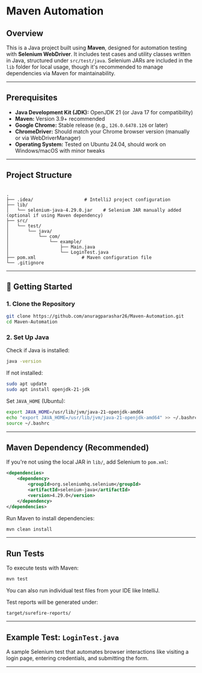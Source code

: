 # Maven Automation

## Overview

This is a Java project built using **Maven**, designed for automation testing with **Selenium WebDriver**. It includes test cases and utility classes written in Java, structured under `src/test/java`. Selenium JARs are included in the `lib` folder for local usage, though it's recommended to manage dependencies via Maven for maintainability.

---

## Prerequisites

- **Java Development Kit (JDK):** OpenJDK 21 (or Java 17 for compatibility)
- **Maven:** Version 3.9+ recommended
- **Google Chrome:** Stable release (e.g., `126.0.6478.126` or later)
- **ChromeDriver:** Should match your Chrome browser version (manually or via WebDriverManager)
- **Operating System:** Tested on Ubuntu 24.04, should work on Windows/macOS with minor tweaks

---

## Project Structure

```

.
├── .idea/                   # IntelliJ project configuration
├── lib/
│   └── selenium-java-4.29.0.jar    # Selenium JAR manually added (optional if using Maven dependency)
├── src/
│   └── test/
│       └── java/
│           └── com/
│               └── example/
│                   ├── Main.java
│                   └── LoginTest.java
├── pom.xml                 # Maven configuration file
└── .gitignore

````

---

## 🚀 Getting Started

### 1. Clone the Repository

```bash
git clone https://github.com/anuragparashar26/Maven-Automation.git
cd Maven-Automation
````

### 2. Set Up Java

Check if Java is installed:

```bash
java -version
```

If not installed:

```bash
sudo apt update
sudo apt install openjdk-21-jdk
```

Set `JAVA_HOME` (Ubuntu):

```bash
export JAVA_HOME=/usr/lib/jvm/java-21-openjdk-amd64
echo "export JAVA_HOME=/usr/lib/jvm/java-21-openjdk-amd64" >> ~/.bashrc
source ~/.bashrc
```

---

## Maven Dependency (Recommended)

If you're not using the local JAR in `lib/`, add Selenium to `pom.xml`:

```xml
<dependencies>
    <dependency>
        <groupId>org.seleniumhq.selenium</groupId>
        <artifactId>selenium-java</artifactId>
        <version>4.29.0</version>
    </dependency>
</dependencies>
```

Run Maven to install dependencies:

```bash
mvn clean install
```

---

## Run Tests

To execute tests with Maven:

```bash
mvn test
```

You can also run individual test files from your IDE like IntelliJ.

Test reports will be generated under:

```
target/surefire-reports/
```

---

## Example Test: `LoginTest.java`

A sample Selenium test that automates browser interactions like visiting a login page, entering credentials, and submitting the form.

---
